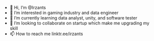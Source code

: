 - 👋 Hi, I’m @Irzants
- 👀 I’m interested in gaming industry and data engineer
- 🌱 I’m currently learning data analyst, unity, and software tester
- 💞️ I’m looking to collaborate on startup which make me upgrading my skill
- 📫 How to reach me linktr.ee/irzants

<!---
Irzants/Irzants is a ✨ special ✨ repository because its `README.md` (this file) appears on your GitHub profile.
You can click the Preview link to take a look at your changes.
--->
